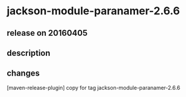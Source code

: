 # jackson-module-paranamer-2.6.6

## release on 20160405

## description

## changes

[maven-release-plugin] copy for tag jackson-module-paranamer-2.6.6

